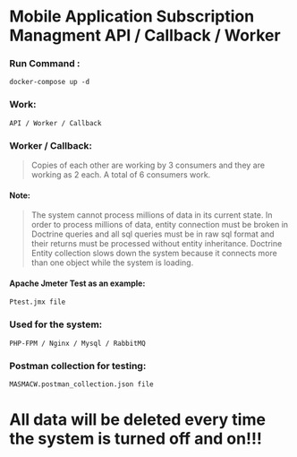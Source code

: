 # Mobile Application Subscription Managment API / Callback / Worker

### Run Command :
````
docker-compose up -d
````

### Work:
````
API / Worker / Callback
````

### Worker / Callback:
>Copies of each other are working by 3 consumers and they are working as 2 each. A total of 6 consumers work.

#### Note:
>The system cannot process millions of data in its current state. In order to process millions of data, entity connection must be broken in Doctrine queries and all sql queries must be in raw sql format and their returns must be processed without entity inheritance. Doctrine Entity collection slows down the system because it connects more than one object while the system is loading.


#### Apache Jmeter Test as an example:
```
Ptest.jmx file
```

### Used for the system:
``` 
PHP-FPM / Nginx / Mysql / RabbitMQ
```

### Postman collection for testing:
```
MASMACW.postman_collection.json file
```


# All data will be deleted every time the system is turned off and on!!!
